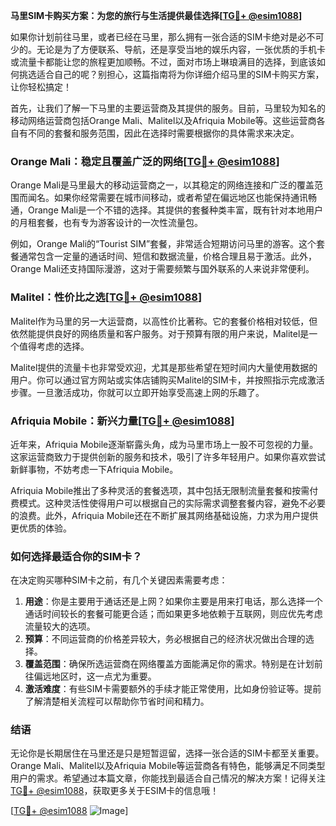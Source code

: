 **马里SIM卡购买方案：为您的旅行与生活提供最佳选择[[TG💪+ @esim1088](https://t.me/s/esim1088)]**

如果你计划前往马里，或者已经在马里，那么拥有一张合适的SIM卡绝对是必不可少的。无论是为了方便联系、导航，还是享受当地的娱乐内容，一张优质的手机卡或流量卡都能让您的旅程更加顺畅。不过，面对市场上琳琅满目的选择，到底该如何挑选适合自己的呢？别担心，这篇指南将为你详细介绍马里的SIM卡购买方案，让你轻松搞定！

首先，让我们了解一下马里的主要运营商及其提供的服务。目前，马里较为知名的移动网络运营商包括Orange Mali、Malitel以及Afriquia Mobile等。这些运营商各自有不同的套餐和服务范围，因此在选择时需要根据你的具体需求来决定。

### Orange Mali：稳定且覆盖广泛的网络[[TG💪+ @esim1088](https://t.me/s/esim1088)]

Orange Mali是马里最大的移动运营商之一，以其稳定的网络连接和广泛的覆盖范围而闻名。如果你经常需要在城市间移动，或者希望在偏远地区也能保持通讯畅通，Orange Mali是一个不错的选择。其提供的套餐种类丰富，既有针对本地用户的月租套餐，也有专为游客设计的一次性流量包。

例如，Orange Mali的“Tourist SIM”套餐，非常适合短期访问马里的游客。这个套餐通常包含一定量的通话时间、短信和数据流量，价格合理且易于激活。此外，Orange Mali还支持国际漫游，这对于需要频繁与国外联系的人来说非常便利。

### Malitel：性价比之选[[TG💪+ @esim1088](https://t.me/s/esim1088)]

Malitel作为马里的另一大运营商，以高性价比著称。它的套餐价格相对较低，但依然能提供良好的网络质量和客户服务。对于预算有限的用户来说，Malitel是一个值得考虑的选择。

Malitel提供的流量卡也非常受欢迎，尤其是那些希望在短时间内大量使用数据的用户。你可以通过官方网站或实体店铺购买Malitel的SIM卡，并按照指示完成激活步骤。一旦激活成功，你就可以立即开始享受高速上网的乐趣了。

### Afriquia Mobile：新兴力量[[TG💪+ @esim1088](https://t.me/s/esim1088)]

近年来，Afriquia Mobile逐渐崭露头角，成为马里市场上一股不可忽视的力量。这家运营商致力于提供创新的服务和技术，吸引了许多年轻用户。如果你喜欢尝试新鲜事物，不妨考虑一下Afriquia Mobile。

Afriquia Mobile推出了多种灵活的套餐选项，其中包括无限制流量套餐和按需付费模式。这种灵活性使得用户可以根据自己的实际需求调整套餐内容，避免不必要的浪费。此外，Afriquia Mobile还在不断扩展其网络基础设施，力求为用户提供更优质的体验。

### 如何选择最适合你的SIM卡？

在决定购买哪种SIM卡之前，有几个关键因素需要考虑：

1. **用途**：你是主要用于通话还是上网？如果你主要是用来打电话，那么选择一个通话时间较长的套餐可能更合适；而如果更多地依赖于互联网，则应优先考虑流量较大的选项。
2. **预算**：不同运营商的价格差异较大，务必根据自己的经济状况做出合理的选择。
3. **覆盖范围**：确保所选运营商在网络覆盖方面能满足你的需求。特别是在计划前往偏远地区时，这一点尤为重要。
4. **激活难度**：有些SIM卡需要额外的手续才能正常使用，比如身份验证等。提前了解清楚相关流程可以帮助你节省时间和精力。

### 结语

无论你是长期居住在马里还是只是短暂逗留，选择一张合适的SIM卡都至关重要。Orange Mali、Malitel以及Afriquia Mobile等运营商各有特色，能够满足不同类型用户的需求。希望通过本篇文章，你能找到最适合自己情况的解决方案！记得关注[TG💪+ @esim1088](https://t.me/s/esim1088)，获取更多关于ESIM卡的信息哦！

[[TG💪+ @esim1088](https://t.me/s/esim1088) ![Image](https://i.postimg.cc/4NQfJmqS/Snipaste-2025-05-13-00-14-12.png)]